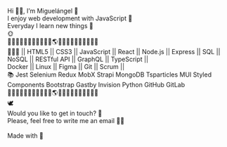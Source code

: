 Hi 🙋‍♂️, I’m Miguelángel 🌊<br>
I enjoy web development with JavaScript 🌠<br>
Everyday I learn new things 🌠 <br>🌞<br>
🌳🌴🌲🌳🌴🌲🌳🌴🌲🌳🌴🌎🌲🌳🌴🌲🌳🌴🌲🌳🌴🌲<br>
🧑🏽‍💻 || HTML5 || CSS3 || JavaScript || React || Node.js || Express || SQL || NoSQL || RESTful API || GraphQL || TypeScript ||<br> Docker || Linux || Figma || Git || Scrum ||
<br>
📚
Jest
Selenium
Redux
MobX
Strapi
MongoDB
Tsparticles
MUI
Styled Components
Bootstrap
Gastby
Invision
Python
GitHub
GitLab
<br>
🌳🌴🌲🌳🌴🌲🌳🌴🌲🌳🌴🌎🌲🌳🌴🌲🌳🌴🌲🌳🌴🌲<br>
🕊️<br>
Would you like to get in touch? 🤗<br>
Please, feel free to write me an email 🙏🏼
<br><br>
Made with 💜
